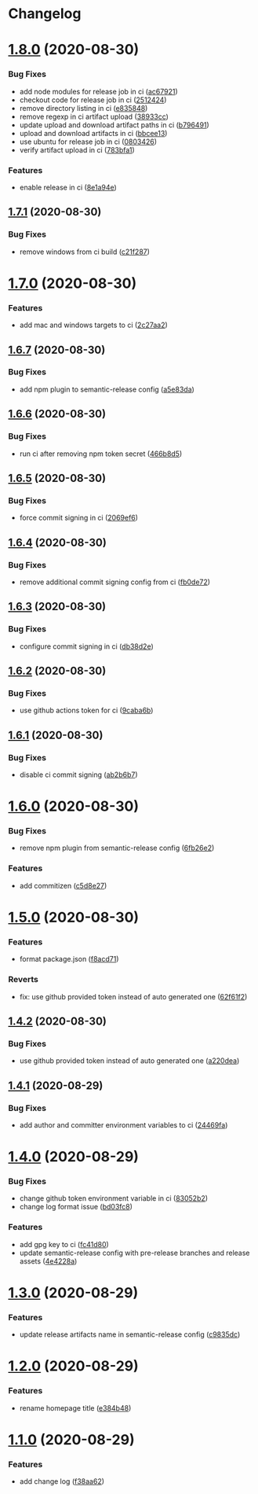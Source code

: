 # Changelog

# [1.8.0](https://github.com/hyperweavers/electron-sample-app/compare/v1.7.1...v1.8.0) (2020-08-30)


### Bug Fixes

* add node modules for release job in ci ([ac67921](https://github.com/hyperweavers/electron-sample-app/commit/ac67921eb4093676ab7d2dc9526247a6cb351da7))
* checkout code for release job in ci ([2512424](https://github.com/hyperweavers/electron-sample-app/commit/25124248293b4fba63dbe2507a016e51cac29cfc))
* remove directory listing in ci ([e835848](https://github.com/hyperweavers/electron-sample-app/commit/e83584890711c85ce71442d5d69a59393088d30c))
* remove regexp in ci artifact upload ([38933cc](https://github.com/hyperweavers/electron-sample-app/commit/38933cce8545b6ed41a0e500e78064426bb177a0))
* update upload and download artifact paths in ci ([b796491](https://github.com/hyperweavers/electron-sample-app/commit/b796491855ff06ee0f4f6ad3d64fd9e860cea0c4))
* upload and download artifacts in ci ([bbcee13](https://github.com/hyperweavers/electron-sample-app/commit/bbcee13d16fc8b00a1a9b2df9b72a2810ed723b2))
* use ubuntu for release job in ci ([0803426](https://github.com/hyperweavers/electron-sample-app/commit/0803426140058273722c7cd2aae890ef62507690))
* verify artifact upload in ci ([783bfa1](https://github.com/hyperweavers/electron-sample-app/commit/783bfa1d182cb37f05f82ac428745d712c611c6f))


### Features

* enable release in ci ([8e1a94e](https://github.com/hyperweavers/electron-sample-app/commit/8e1a94e1253799d378516cb30f9971c67f9a3344))

## [1.7.1](https://github.com/hyperweavers/electron-sample-app/compare/v1.7.0...v1.7.1) (2020-08-30)


### Bug Fixes

* remove windows from ci build ([c21f287](https://github.com/hyperweavers/electron-sample-app/commit/c21f287788141df9b87d11b4fe49f08165ff0ea6))

# [1.7.0](https://github.com/hyperweavers/electron-sample-app/compare/v1.6.7...v1.7.0) (2020-08-30)


### Features

* add mac and windows targets to ci ([2c27aa2](https://github.com/hyperweavers/electron-sample-app/commit/2c27aa28733c0eb0cbefea73867014bb1929259e))

## [1.6.7](https://github.com/hyperweavers/electron-sample-app/compare/v1.6.6...v1.6.7) (2020-08-30)


### Bug Fixes

* add npm plugin to semantic-release config ([a5e83da](https://github.com/hyperweavers/electron-sample-app/commit/a5e83da93a311baab80ad07fa43fecfd0d9a573f))

## [1.6.6](https://github.com/hyperweavers/electron-sample-app/compare/v1.6.5...v1.6.6) (2020-08-30)


### Bug Fixes

* run ci after removing npm token secret ([466b8d5](https://github.com/hyperweavers/electron-sample-app/commit/466b8d5d7f475bc9cad304fadb6ed5e7bf101756))

## [1.6.5](https://github.com/hyperweavers/electron-sample-app/compare/v1.6.4...v1.6.5) (2020-08-30)


### Bug Fixes

* force commit signing in ci ([2069ef6](https://github.com/hyperweavers/electron-sample-app/commit/2069ef675322609a14f73f71551d7c94ef8b4044))

## [1.6.4](https://github.com/hyperweavers/electron-sample-app/compare/v1.6.3...v1.6.4) (2020-08-30)


### Bug Fixes

* remove additional commit signing config from ci ([fb0de72](https://github.com/hyperweavers/electron-sample-app/commit/fb0de720e6fefaa49b25176a33fc11bf740c1fe7))

## [1.6.3](https://github.com/hyperweavers/electron-sample-app/compare/v1.6.2...v1.6.3) (2020-08-30)


### Bug Fixes

* configure commit signing in ci ([db38d2e](https://github.com/hyperweavers/electron-sample-app/commit/db38d2ec4ec8e97267a29318a0b87621b0297278))

## [1.6.2](https://github.com/hyperweavers/electron-sample-app/compare/v1.6.1...v1.6.2) (2020-08-30)


### Bug Fixes

* use github actions token for ci ([9caba6b](https://github.com/hyperweavers/electron-sample-app/commit/9caba6bff41b8b61659c13f466805fda40b8423b))

## [1.6.1](https://github.com/hyperweavers/electron-sample-app/compare/v1.6.0...v1.6.1) (2020-08-30)


### Bug Fixes

* disable ci commit signing ([ab2b6b7](https://github.com/hyperweavers/electron-sample-app/commit/ab2b6b71940cb5b9819a0d108341e90fd85b56d0))

# [1.6.0](https://github.com/hyperweavers/electron-sample-app/compare/v1.5.0...v1.6.0) (2020-08-30)


### Bug Fixes

* remove npm plugin from semantic-release config ([6fb26e2](https://github.com/hyperweavers/electron-sample-app/commit/6fb26e2bd3889fab13a7f66543bb0d011ba45f8c))


### Features

* add commitizen ([c5d8e27](https://github.com/hyperweavers/electron-sample-app/commit/c5d8e279f6e26673c908738730afa3aa144426dc))

# [1.5.0](https://github.com/hyperweavers/electron-sample-app/compare/v1.4.2...v1.5.0) (2020-08-30)


### Features

* format package.json ([f8acd71](https://github.com/hyperweavers/electron-sample-app/commit/f8acd71130b54418c3b69829a3df5a226a9cff5c))


### Reverts

* fix: use github provided token instead of auto generated one ([62f61f2](https://github.com/hyperweavers/electron-sample-app/commit/62f61f231709844ad6dd20ddaf4cd20488261731))

## [1.4.2](https://github.com/hyperweavers/electron-sample-app/compare/v1.4.1...v1.4.2) (2020-08-30)


### Bug Fixes

* use github provided token instead of auto generated one ([a220dea](https://github.com/hyperweavers/electron-sample-app/commit/a220deaaf5b4b91bdac1dd8abf1c78bb6c197bc3))

## [1.4.1](https://github.com/hyperweavers/electron-sample-app/compare/v1.4.0...v1.4.1) (2020-08-29)


### Bug Fixes

* add author and committer environment variables to ci ([24469fa](https://github.com/hyperweavers/electron-sample-app/commit/24469fa5cb9b9b7a32bb1df3ba57c9fc18337fcb))

# [1.4.0](https://github.com/hyperweavers/electron-sample-app/compare/v1.3.0...v1.4.0) (2020-08-29)


### Bug Fixes

* change github token environment variable in ci ([83052b2](https://github.com/hyperweavers/electron-sample-app/commit/83052b223e8ae9f2e095ab78bb466a61635bb669))
* change log format issue ([bd03fc8](https://github.com/hyperweavers/electron-sample-app/commit/bd03fc85a4fd27ea607227f2c18936d300b6f4fb))


### Features

* add gpg key to ci ([fc41d80](https://github.com/hyperweavers/electron-sample-app/commit/fc41d80f63de9bed954abaf6f6e087bffd6560bc))
* update semantic-release config with pre-release branches and release assets ([4e4228a](https://github.com/hyperweavers/electron-sample-app/commit/4e4228a3a00dfdfaefb82d3810c92c87ea637ebd))

# [1.3.0](https://github.com/hyperweavers/electron-sample-app/compare/v1.2.0...v1.3.0) (2020-08-29)


### Features

* update release artifacts name in semantic-release config ([c9835dc](https://github.com/hyperweavers/electron-sample-app/commit/c9835dcd624716a682a28f0a949141988116701f))

# [1.2.0](https://github.com/hyperweavers/electron-sample-app/compare/v1.1.0...v1.2.0) (2020-08-29)


### Features

* rename homepage title ([e384b48](https://github.com/hyperweavers/electron-sample-app/commit/e384b48d36ba5c99dea2960d4832ec178514e855))

# [1.1.0](https://github.com/hyperweavers/electron-sample-app/compare/v1.0.0...v1.1.0) (2020-08-29)


### Features

* add change log ([f38aa62](https://github.com/hyperweavers/electron-sample-app/commit/f38aa62f35f517946cd0bf3a5f214e58013fbd24))
